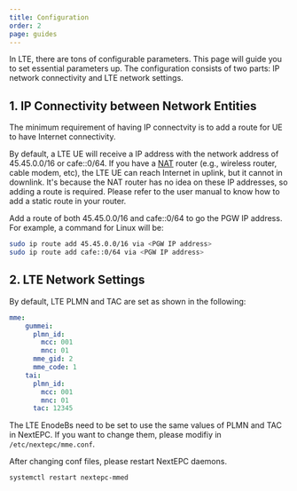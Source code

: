 ```yaml
---
title: Configuration
order: 2
page: guides
---
```


In LTE, there are tons of configurable parameters. This page will guide you to set essential parameters up. The configuration consists of two parts: IP network connectivity and LTE network settings.

## 1. IP Connectivity between Network Entities

The minimum requirement of having IP connectvity is to add a route for UE to have Internet connectivity.  

By default, a LTE UE will receive a IP address with the network address of 45.45.0.0/16 or cafe::0/64. If you have a [NAT](https://en.wikipedia.org/wiki/Network_address_translation) router (e.g., wireless router, cable modem, etc), the LTE UE can reach Internet in uplink, but it cannot in downlink. It's because the NAT router has no idea on these IP addresses, so adding a route is required. Please refer to the user manual to know how to add a static route in your router.

Add a route of both 45.45.0.0/16 and cafe::0/64 to go the PGW IP address. For example, a command for Linux will be:

```bash
sudo ip route add 45.45.0.0/16 via <PGW IP address>
sudo ip route add cafe::0/64 via <PGW IP address>
```

## 2. LTE Network Settings

By default, LTE PLMN and TAC are set as shown in the following:

```yaml
mme:
    gummei: 
      plmn_id:
        mcc: 001
        mnc: 01
      mme_gid: 2
      mme_code: 1
    tai:
      plmn_id:
        mcc: 001
        mnc: 01
      tac: 12345
```

The LTE EnodeBs need to be set to use the same values of PLMN and TAC in NextEPC. If you want to change them, please modifiy in `/etc/nextepc/mme.conf`.


After changing conf files, please restart NextEPC daemons.

```bash
systemctl restart nextepc-mmed
```

